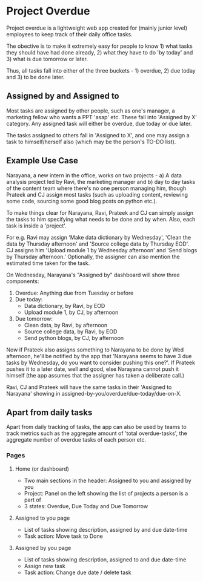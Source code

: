 # Project Overdue

Project overdue is a lightweight web app created for (mainly junior level) employees to keep track of their daily
office tasks.

The obective is to make it extremely easy for people to know 1) what tasks they should have had done already, 2) what they have to do 'by today' and 3) what is due tomorrow or later.


Thus, all tasks fall into either of the three buckets - 1) overdue, 2) due today and 3) to be done later.

## Assigned by and Assigned to

Most tasks are assigned by other people, such as one's manager, a marketing fellow who wants a PPT 'asap' etc.
These fall into 'Assigned by X' category. Any assigned task will either be overdue, due today or due later.

The tasks assigned to others fall in 'Assigned to X', and one may assign a task to himself/herself also (which may be the person's TO-DO list).


## Example Use Case

Narayana, a new intern in the office, works on two projects - a) A data analysis project led by Ravi, the marketing manager and b) day to day tasks of the content team where there's no one person managing him, though Prateek and CJ assign most tasks (such as uploading content, reviewing some code, sourcing some good blog posts on python etc.).

To make things clear for Narayana, Ravi, Prateek and CJ can simply assign the tasks to him specifying what needs to be done and by when. Also, each task is inside a 'project'.

For e.g. Ravi may assign 'Make data dictionary by Wednesday', 'Clean the data by Thursday afternoon' and 'Source college data by Thursday EOD'. CJ assigns him 'Upload module 1 by Wednesday afternoon' and 'Send blogs by Thursday afternoon.' Optionally, the assigner can also mention the estimated time taken for the task.

On Wednesday, Narayana's "Assigned by" dashboard will show three components:
1) Overdue: Anything due from Tuesday or before
2) Due today:
    - Data dictionary, by Ravi, by EOD
    - Upload module 1, by CJ, by afternoon
3) Due tomorrow:
    - Clean data, by Ravi, by afternoon
    - Source college data, by Ravi, by EOD
    - Send python blogs, by CJ, by afternoon

Now if Prateek also assigns something to Narayana to be done by Wed afternoon, he'll be notified by the app that 'Narayana seems to have 3 due tasks by Wednesday, do you want to consider pushing this one?'. If Prateek pushes it to a later date, well and good, else Narayana cannot push it himself (the app assumes that the assigner has taken a deliberate call.)


Ravi, CJ and Prateek will have the same tasks in their 'Assigned to Narayana' showing in assigned-by-you/overdue/due-today/due-on-X.


## Apart from daily tasks

Apart from daily tracking of tasks, the app can also be used by teams to track metrics such as the aggregate amount of 'total overdue-tasks', the aggregate number of overdue tasks of each person etc.

### Pages

1. Home (or dashboard)
    - Two main sections in the header: Assigned to you and assigned by you
    - Project: Panel on the left showing the list of projects a person is a part of
    - 3 states: Overdue, Due Today and Due Tomorrow

2. Assigned to you page
    - List of tasks showing description, assigned by and due date-time
    - Task action: Move task to Done

3. Assigned by you page
    - List of tasks showing description, assigned to and due date-time
    - Assign new task
    - Task action: Change due date / delete task










